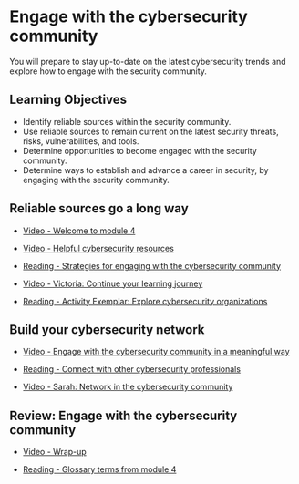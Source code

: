 # Engage with the cybersecurity community

You will prepare to stay up-to-date on the latest cybersecurity trends and explore how to engage with the security community.

## Learning Objectives

- Identify reliable sources within the security community.
- Use reliable sources to remain current on the latest security threats, risks, vulnerabilities, and tools.
- Determine opportunities to become engaged with the security community.
- Determine ways to establish and advance a career in security, by engaging with the security community.

## Reliable sources go a long way

- [Video - Welcome to module 4](https://www.coursera.org/learn/prepare-for-cybersecurity-jobs/lecture/9wap0/welcome-to-module-4)

- [Video - Helpful cybersecurity resources](https://www.coursera.org/learn/prepare-for-cybersecurity-jobs/lecture/WJNN1/helpful-cybersecurity-resources)

- [Reading - Strategies for engaging with the cybersecurity community](https://www.coursera.org/learn/prepare-for-cybersecurity-jobs/supplement/rE6wr/strategies-for-engaging-with-the-cybersecurity-community)

- [Video - Victoria: Continue your learning journey](https://www.coursera.org/learn/prepare-for-cybersecurity-jobs/lecture/ymE91/victoria-continue-your-learning-journey)

- [Reading - Activity Exemplar: Explore cybersecurity organizations](https://docs.google.com/document/d/19Si_HFGcy8xn29FR6c1FVrUKBnpoBux0QqSfZVTEz3o/template/preview?usp=sharing)

## Build your cybersecurity network

- [Video - Engage with the cybersecurity community in a meaningful way](https://www.coursera.org/learn/prepare-for-cybersecurity-jobs/lecture/nEqyq/engage-with-the-cybersecurity-community-in-a-meaningful-way)

- [Reading - Connect with other cybersecurity professionals](https://www.coursera.org/learn/prepare-for-cybersecurity-jobs/supplement/sWLtp/connect-with-other-cybersecurity-professionals)

- [Video - Sarah: Network in the cybersecurity community](https://www.coursera.org/learn/prepare-for-cybersecurity-jobs/lecture/0gkiY/sarah-network-in-the-cybersecurity-community)

## Review: Engage with the cybersecurity community

- [Video - Wrap-up](https://www.coursera.org/learn/prepare-for-cybersecurity-jobs/lecture/lq0g8/wrap-up)

- [Reading - Glossary terms from module 4](https://www.coursera.org/learn/prepare-for-cybersecurity-jobs/supplement/Zl5W2/glossary-terms-from-module-4)